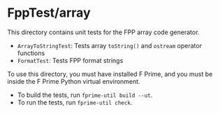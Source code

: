 # FppTest/array

This directory contains unit tests for the FPP array code generator.

* `ArrayToStringTest`: Tests array `toString()` and `ostream` operator functions
* `FormatTest`: Tests FPP format strings

To use this directory, you must have installed F Prime, and you must be inside 
the F Prime Python virtual environment.

* To build the tests, run `fprime-util build --ut`.
* To run the tests, run `fprime-util check`.
